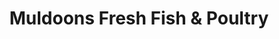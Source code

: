 ---
title: "Muldoons Fresh Fish & Poultry"
url: /dublin/muldoons-fresh-fish-und-poultry/
shop: Fisch
---